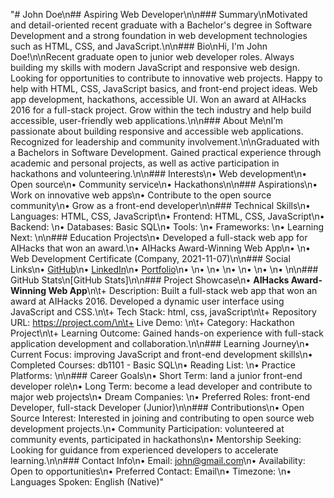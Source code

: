 "# John Doe\n## Aspiring Web Developer\n\n### Summary\nMotivated and detail-oriented recent graduate with a Bachelor's degree in Software Development and a strong foundation in web development technologies such as HTML, CSS, and JavaScript.\n\n### Bio\nHi, I'm John Doe!\n\nRecent graduate open to junior web developer roles. Always building my skills with modern JavaScript and responsive web design. Looking for opportunities to contribute to innovative web projects. Happy to help with HTML, CSS, JavaScript basics, and front-end project ideas. Web app development, hackathons, accessible UI. Won an award at AIHacks 2016 for a full-stack project. Grow within the tech industry and help build accessible, user-friendly web applications.\n\n### About Me\nI’m passionate about building responsive and accessible web applications. Recognized for leadership and community involvement.\n\nGraduated with a Bachelors in Software Development. Gained practical experience through academic and personal projects, as well as active participation in hackathons and volunteering.\n\n### Interests\n• Web development\n• Open source\n• Community service\n• Hackathons\n\n### Aspirations\n• Work on innovative web apps\n• Contribute to the open source community\n• Grow as a front-end developer\n\n### Technical Skills\n• Languages: HTML, CSS, JavaScript\n• Frontend: HTML, CSS, JavaScript\n• Backend: \n• Databases: Basic SQL\n• Tools: \n• Frameworks: \n• Learning Next: \n\n### Education Projects\n• Developed a full-stack web app for AIHacks that won an award.\n• AIHacks Award-Winning Web App\n• \n• Web Development Certificate (Company, 2021-11-07)\n\n### Social Links\n• [GitHub](https://Github/john)\n• [LinkedIn](https://Linkedin/john)\n• [Portfolio](https://johndoe.com)\n• \n• \n• \n• \n• \n• \n• \n\n### GitHub Stats\n[GitHub Stats]\n\n### Project Showcase\n• **AIHacks Award-Winning Web App**\n\t+ Description: Built a full-stack web app that won an award at AIHacks 2016. Developed a dynamic user interface using JavaScript and CSS.\n\t+ Tech Stack: html, css, javaScript\n\t+ Repository URL: https://project.com/\n\t+ Live Demo: \n\t+ Category: Hackathon Project\n\t+ Learning Outcome: Gained hands-on experience with full-stack application development and collaboration.\n\n### Learning Journey\n• Current Focus: improving JavaScript and front-end development skills\n• Completed Courses: db1101 - Basic SQL\n• Reading List: \n• Practice Platforms: \n\n### Career Goals\n• Short Term: land a junior front-end developer role\n• Long Term: become a lead developer and contribute to major web projects\n• Dream Companies: \n• Preferred Roles: front-end Developer, full-stack Developer (Junior)\n\n### Contributions\n• Open Source Interest: Interested in joining and contributing to open source web development projects.\n• Community Participation: volunteered at community events, participated in hackathons\n• Mentorship Seeking: Looking for guidance from experienced developers to accelerate learning.\n\n### Contact Info\n• Email: john@gmail.com\n• Availability: Open to opportunities\n• Preferred Contact: Email\n• Timezone: \n• Languages Spoken: English (Native)"
